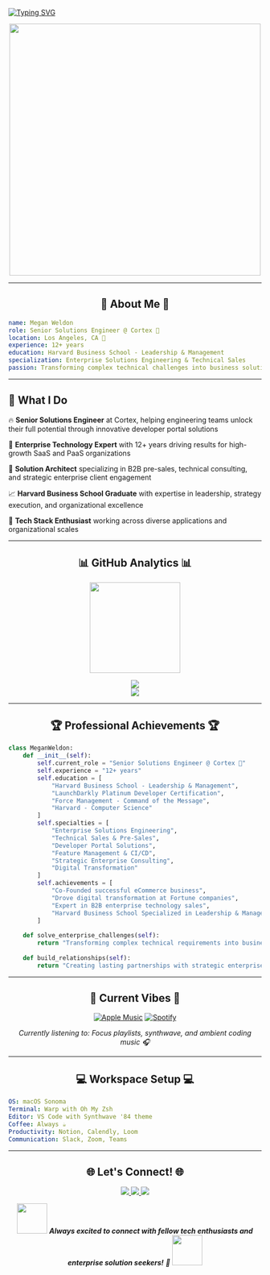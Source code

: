 [![Typing SVG](https://readme-typing-svg.herokuapp.com?font=Fira+Code&size=24&duration=3000&pause=1000&color=FF6AC1&background=0D1117&center=true&vCenter=true&width=1000&lines=Hello%2C+I'm+Megan+Weldon+%F0%9F%92%9C;Senior+Solutions+Engineer+%40+Cortex+%F0%9F%A7%A0;12%2B+Years+in+Enterprise+Tech+%F0%9F%9A%80;Harvard+Business+School+Graduate+%F0%9F%93%9A;Solution+Engineering+%26+Sales+Expert+%E2%9C%A8)](https://git.io/typing-svg)

<div align="center">
  <img src="https://media.giphy.com/media/L1R1tvI9svkIWwpVYr/giphy.gif" width="500"/>
</div>

---

<div align="center">

## 🌟 About Me 🌟

</div>

```yaml
name: Megan Weldon
role: Senior Solutions Engineer @ Cortex 🧠
location: Los Angeles, CA 🌴
experience: 12+ years
education: Harvard Business School - Leadership & Management
specialization: Enterprise Solutions Engineering & Technical Sales
passion: Transforming complex technical challenges into business solutions
```


---

## 🚀 What I Do

🔥 **Senior Solutions Engineer** at Cortex, helping engineering teams unlock their full potential through innovative developer portal solutions

💼 **Enterprise Technology Expert** with 12+ years driving results for high-growth SaaS and PaaS organizations

🎯 **Solution Architect** specializing in B2B pre-sales, technical consulting, and strategic enterprise client engagement

📈 **Harvard Business School Graduate** with expertise in leadership, strategy execution, and organizational excellence

🌈 **Tech Stack Enthusiast** working across diverse applications and organizational scales

---

<div align="center">

## 📊 GitHub Analytics 📊

</div>

<p align="center">
  <img height="180em" src="https://github-readme-stats.vercel.app/api/top-langs/?username=meganweldon&exclude_repo=KNN-Image-Classification&show_icons=true&hide_border=false&border_color=ff6ac1&layout=compact&bg_color=0d1117&title_color=ff6ac1&text_color=ffffff&icon_color=00d9ff"/>
</p>

<div align="center">
  <img src="https://github-readme-streak-stats.herokuapp.com/?user=meganweldon&background=0d1117&border=ff6ac1&stroke=00d9ff&ring=ff6ac1&fire=ff6ac1&currStreakNum=ffffff&sideNums=ffffff&currStreakLabel=ff6ac1&sideLabels=ffffff&dates=ffffff" />
</div>


<div align="center">
  <img src="https://github-readme-activity-graph.vercel.app/graph?username=meganweldon&bg_color=0d1117&color=ff6ac1&line=00d9ff&point=ffffff&area=true&hide_border=false&border_color=ff6ac1" />
</div>

---

<div align="center">

## 🏆 Professional Achievements 🏆

</div>

```python
class MeganWeldon:
    def __init__(self):
        self.current_role = "Senior Solutions Engineer @ Cortex 🧠"
        self.experience = "12+ years"
        self.education = [
            "Harvard Business School - Leadership & Management",
            "LaunchDarkly Platinum Developer Certification",
            "Force Management - Command of the Message",
            "Harvard - Computer Science"
        ]
        self.specialties = [
            "Enterprise Solutions Engineering",
            "Technical Sales & Pre-Sales",
            "Developer Portal Solutions", 
            "Feature Management & CI/CD",
            "Strategic Enterprise Consulting",
            "Digital Transformation"
        ]
        self.achievements = [
            "Co-Founded successful eCommerce business",
            "Drove digital transformation at Fortune companies",
            "Expert in B2B enterprise technology sales",
            "Harvard Business School Specialized in Leadership & Management"
        ]
        
    def solve_enterprise_challenges(self):
        return "Transforming complex technical requirements into business value"
        
    def build_relationships(self):
        return "Creating lasting partnerships with strategic enterprise clients"
```


---

<div align="center">

## 🎵 Current Vibes 🎵

[![Apple Music](https://img.shields.io/badge/Apple_Music-9933CC?style=for-the-badge&logo=apple-music&logoColor=white)](https://music.apple.com/)
[![Spotify](https://img.shields.io/badge/Spotify-1ED760?&style=for-the-badge&logo=spotify&logoColor=white)](https://open.spotify.com/)

*Currently listening to: Focus playlists, synthwave, and ambient coding music 🎧*

</div>

---

<div align="center">

## 💻 Workspace Setup 💻

</div>

```yaml
OS: macOS Sonoma
Terminal: Warp with Oh My Zsh
Editor: VS Code with Synthwave '84 theme
Coffee: Always ☕
Productivity: Notion, Calendly, Loom
Communication: Slack, Zoom, Teams
```


---

<div align="center">

## 🌐 Let's Connect! 🌐

</div>

<p align="center">
  <a href="https://linkedin.com/in/meganweldon">
    <img src="https://img.shields.io/badge/LinkedIn-0077B5?style=for-the-badge&logo=linkedin&logoColor=white" />
  </a>
  <a href="https://github.com/meganweldon">
    <img src="https://img.shields.io/badge/GitHub-100000?style=for-the-badge&logo=github&logoColor=white" />
  </a>
  <a href="https://cortex.io">
    <img src="https://img.shields.io/badge/Cortex-FF6AC1?style=for-the-badge&logo=brain&logoColor=white" />
  </a>
</p>

<div align="center">
  <img src="https://media.giphy.com/media/LnQjpWaON8nhr21vNW/giphy.gif" width="60"> 
  <em><b>Always excited to connect with fellow tech enthusiasts and enterprise solution seekers!</b> 🚀</em>
  <img src="https://media.giphy.com/media/LnQjpWaON8nhr21vNW/giphy.gif" width="60">
</div>


